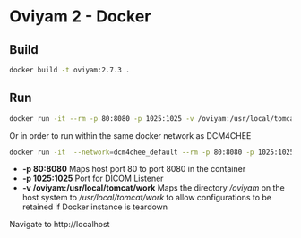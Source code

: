 # Oviyam 2 - Docker #

## Build ##

```bash
docker build -t oviyam:2.7.3 .
```

## Run ##
```bash
docker run -it --rm -p 80:8080 -p 1025:1025 -v /oviyam:/usr/local/tomcat/work oviyam:2.7.3
```

Or in order to run within the same docker network as DCM4CHEE
```bash
docker run -it  --network=dcm4chee_default --rm -p 80:8080 -p 1025:1025 -v /oviyam:/usr/local/tomcat/work oviyam:2.7.3
```



* **-p 80:8080** Maps host port 80 to port 8080 in the container
* **-p 1025:1025** Port for DICOM Listener
* **-v /oviyam:/usr/local/tomcat/work** Maps the directory */oviyam* on the host system to */usr/local/tomcat/work* to allow configurations to be retained if Docker instance is teardown

Navigate to http://localhost
